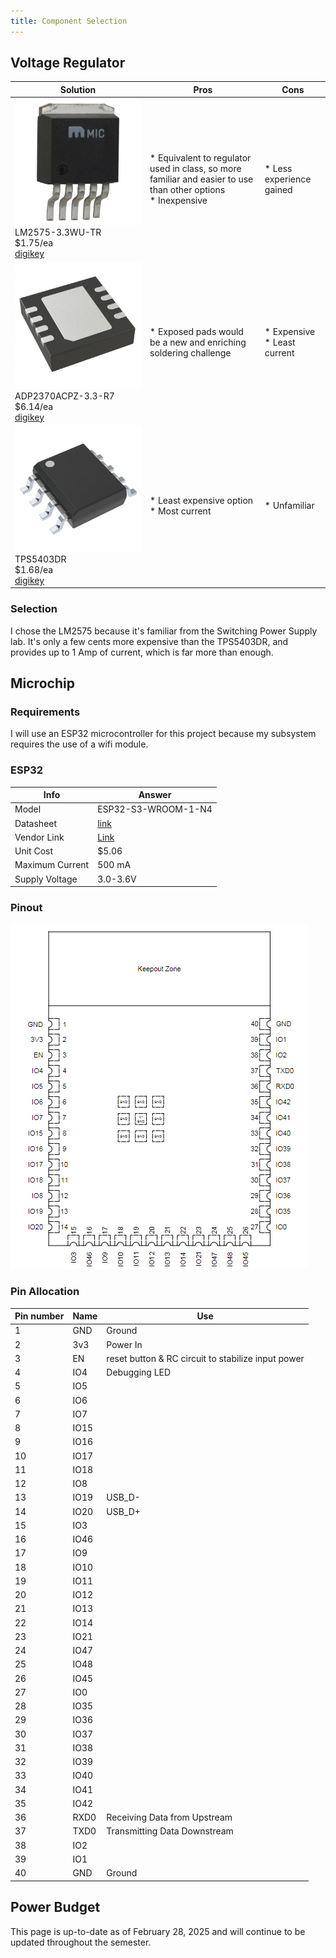 ```yaml
---
title: Component Selection
---
```

## Voltage Regulator
|Solution | Pros | Cons |
|------|------|------|
|![image](LM2575-3.3WU-TR.jpg) <br> LM2575-3.3WU-TR <br> $1.75/ea <br> [digikey](https://www.digikey.com/en/products/detail/microchip-technology/LM2575-3-3WU-TR/1027646)| \* Equivalent to regulator used in class, so more familiar and easier to use than other options <br> \* Inexpensive | \* Less experience gained |
|![image](ADP2370ACPZ-3.3-R7.JPG) <br> ADP2370ACPZ-3.3-R7 <br> $6.14/ea <br> [digikey](https://www.digikey.com/en/products/detail/analog-devices-inc/ADP2370ACPZ-3-3-R7/3232861)| \* Exposed pads would be a new and enriching soldering challenge | \* Expensive <br> \* Least current|
|![image](TPS5403DR.jpg) <br> TPS5403DR <br> $1.68/ea <br> [digikey](https://www.digikey.com/en/products/detail/texas-instruments/TPS5403DR/3671586)| \* Least expensive option <br> \* Most current | \* Unfamiliar|

### Selection
I chose the LM2575 because it's familiar from the Switching Power Supply lab. It's only a few cents more expensive than the TPS5403DR, and provides up to 1 Amp of current, which is far more than enough. 

## Microchip
### Requirements 
I will use an ESP32 microcontroller for this project because my subsystem requires the use of a wifi module. 
### ESP32
|Info  | Answer |
|-----|-----|
|Model |ESP32-S3-WROOM-1-N4|
|Datasheet|[link](documentation/esp32-s3-wroom-1_wroom-1u_datasheet_en.pdf)|
|Vendor Link|[Link](https://www.digikey.com/en/products/detail/espressif-systems/ESP32-S3-WROOM-1-N4/16162639)|
|Unit Cost|$5.06|
|Maximum Current|500 mA|
|Supply Voltage |3.0-3.6V|

### Pinout
![image](ESP32pinout.png)
### Pin Allocation
|Pin number | Name | Use|
|-----|-----|-----|
|1| GND |Ground|
|2| 3v3 |Power In|
|3| EN |reset button & RC circuit to stabilize input power|
|4| IO4 |Debugging LED|
|5|IO5 ||
|6|IO6 ||
|7|IO7 ||
|8|IO15 ||
|9|IO16 ||
|10|IO17 ||
|11|IO18 ||
|12|IO8 ||
|13|IO19 |USB_D-|
|14|IO20 |USB_D+|
|15|IO3 ||
|16|IO46 ||
|17|IO9 ||
|18|IO10 ||
|19|IO11 ||
|20|IO12 ||
|21|IO13 ||
|22|IO14 ||
|23|IO21 ||
|24|IO47 ||
|25|IO48 ||
|26|IO45 ||
|27|IO0 ||
|28|IO35 ||
|29|IO36 ||
|30|IO37 ||
|31|IO38 ||
|32|IO39 ||
|33|IO40 ||
|34|IO41 ||
|35|IO42 ||
|36|RXD0 |Receiving Data from Upstream|
|37|TXD0 |Transmitting Data Downstream|
|38|IO2 ||
|39|IO1 ||
|40|GND |Ground|

## Power Budget


This page is up-to-date as of February 28, 2025 and will continue to be updated throughout the semester. 